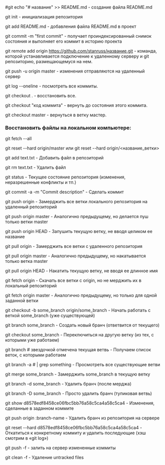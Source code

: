 #git
echo "# название" >> README.md - создание файла README.md

git init - инициализация репозитория

git add README.md - добавления файла README.md в проект

git commit -m "first commit" - получает проиндексированный снимок состояния и выполняет его коммит в историю проекта

git remote add origin https://github.com/stanruss/название.git - команда, которой устанавливается подключение к удаленному серверу и git репозиторию, размещающемуся на нем.

git push -u origin master - изменения отправляются на удаленный сервер

git log --oneline - посмотреть все коммиты.

git checkout . - восстановить все.

git checkout "код коммита" - вернуть до состояния этого коммита.

git checkout master - вернуться в ветку мастер.

### Восстановить файлы на локальном компьютере:

git fetch --all

git reset --hard origin/master или git reset --hard origin/<название_ветки>

git add text.txt - Добавить файл в репозиторий

git rm text.txt - Удалить файл

git status - Текущее состояние репозитория (изменения, неразрешенные конфликты и тп.)

git commit -a -m "Commit description" - Сделать коммит

git push origin - Замерджить все ветки локального репозитория на удаленный репозиторий 

git push origin master - Аналогично предыдущему, но делается пуш только ветки master

git push origin HEAD - Запушить текущую ветку, не вводя целиком ее название

git pull origin - Замерджить все ветки с удаленного репозитория

git pull origin master - Аналогично предыдущему, но накатывается только ветка master

git pull origin HEAD - Накатить текущую ветку, не вводя ее длинное имя

git fetch origin - Скачать все ветки с origin, но не мерджить их в локальный репозиторий

git fetch origin master - Аналогично предыдущему, но только для одной заданной ветки

git checkout -b some_branch origin/some_branch - Начать работать с веткой some_branch (уже существующей)

git branch some_branch - Создать новый бранч (ответвится от текущего)

git checkout some_branch - Переключиться на другую ветку (из тех, с которыми уже работаем)

git branch # звездочкой отмечена текущая ветвь - Получаем список веток, с которыми работаем

git branch -a # | grep something - Просмотреть все существующие ветви

git merge some_branch - Замерджить some_branch в текущую ветку

git branch -d some_branch - Удалить бранч (после мерджа)

git branch -D some_branch - Просто удалить бранч (тупиковая ветвь)

git show d8578edf8458ce06fbc5bb76a58c5ca4a58c5ca4 - Изменения, сделанные в заданном коммите

git push origin :branch-name - Удалить бранч из репозитория на сервере

git reset --hard d8578edf8458ce06fbc5bb76a58c5ca4a58c5ca4 - Откатиться к конкретному коммиту и удалить последующие (хэш смотрим в «git log»)

git push -f - залить на сервер измененные коммиты

git clean -f - Удаление untracked files